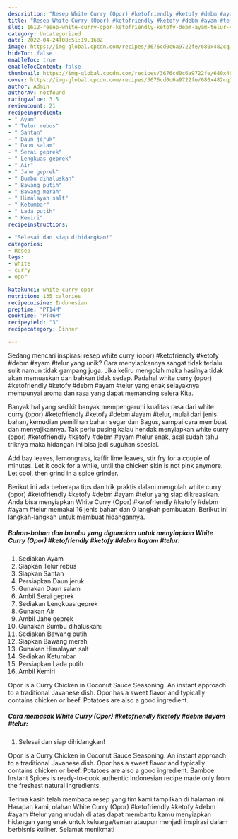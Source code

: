 ```yaml
---
description: "Resep White Curry (Opor) #ketofriendly #ketofy #debm #ayam #telur yang Enak"
title: "Resep White Curry (Opor) #ketofriendly #ketofy #debm #ayam #telur yang Enak"
slug: 1612-resep-white-curry-opor-ketofriendly-ketofy-debm-ayam-telur-yang-enak
category: Uncategorized
date: 2022-04-24T08:51:19.160Z
image: https://img-global.cpcdn.com/recipes/3676cd0c6a9722fe/680x482cq70/white-curry-opor-ketofriendly-ketofy-debm-ayam-telur-foto-resep-utama.jpg
hideToc: false
enableToc: true
enableTocContent: false
thumbnail: https://img-global.cpcdn.com/recipes/3676cd0c6a9722fe/680x482cq70/white-curry-opor-ketofriendly-ketofy-debm-ayam-telur-foto-resep-utama.jpg
cover: https://img-global.cpcdn.com/recipes/3676cd0c6a9722fe/680x482cq70/white-curry-opor-ketofriendly-ketofy-debm-ayam-telur-foto-resep-utama.jpg
author: Admin
authorAv: notfound
ratingvalue: 3.5
reviewcount: 21
recipeingredient:
- " Ayam"
- " Telur rebus"
- " Santan"
- " Daun jeruk"
- " Daun salam"
- " Serai geprek"
- " Lengkuas geprek"
- " Air"
- " Jahe geprek"
- " Bumbu dihaluskan"
- " Bawang putih"
- " Bawang merah"
- " Himalayan salt"
- " Ketumbar"
- " Lada putih"
- " Kemiri"
recipeinstructions:

- "Selesai dan siap dihidangkan!"
categories:
- Resep
tags:
- white
- curry
- opor

katakunci: white curry opor 
nutrition: 135 calories
recipecuisine: Indonesian
preptime: "PT14M"
cooktime: "PT46M"
recipeyield: "3"
recipecategory: Dinner

---
```





Sedang mencari inspirasi resep white curry (opor) #ketofriendly #ketofy #debm #ayam #telur yang unik? Cara menyiapkannya sangat tidak terlalu sulit namun tidak gampang juga. Jika keliru mengolah maka hasilnya tidak akan memuaskan dan bahkan tidak sedap. Padahal white curry (opor) #ketofriendly #ketofy #debm #ayam #telur yang enak selayaknya mempunyai aroma dan rasa yang dapat memancing selera Kita.





Banyak hal yang sedikit banyak mempengaruhi kualitas rasa dari white curry (opor) #ketofriendly #ketofy #debm #ayam #telur, mulai dari jenis bahan, kemudian pemilihan bahan segar dan Bagus, sampai cara membuat dan menyajikannya. Tak perlu pusing kalau hendak menyiapkan white curry (opor) #ketofriendly #ketofy #debm #ayam #telur enak,      asal sudah tahu triknya maka hidangan ini bisa jadi suguhan spesial.














Add bay leaves, lemongrass, kaffir lime leaves, stir fry for a couple of minutes. Let it cook for a while, until the chicken skin is not pink anymore. Let cool, then grind in a spice grinder.






Berikut ini ada beberapa tips dan trik praktis dalam mengolah white curry (opor) #ketofriendly #ketofy #debm #ayam #telur yang siap dikreasikan. Anda bisa menyiapkan White Curry (Opor) #ketofriendly #ketofy #debm #ayam #telur memakai 16 jenis bahan dan 0 langkah pembuatan. Berikut ini langkah-langkah untuk membuat hidangannya.

<!--inarticleads1-->

##### Bahan-bahan dan bumbu yang digunakan untuk menyiapkan White Curry (Opor) #ketofriendly #ketofy #debm #ayam #telur:

1. Sediakan  Ayam
1. Siapkan  Telur rebus
1. Siapkan  Santan
1. Persiapkan  Daun jeruk
1. Gunakan  Daun salam
1. Ambil  Serai geprek
1. Sediakan  Lengkuas geprek
1. Gunakan  Air
1. Ambil  Jahe geprek
1. Gunakan  Bumbu dihaluskan:
1. Sediakan  Bawang putih
1. Siapkan  Bawang merah
1. Gunakan  Himalayan salt
1. Sediakan  Ketumbar
1. Persiapkan  Lada putih
1. Ambil  Kemiri


Opor is a Curry Chicken in Coconut Sauce Seasoning. An instant approach to a traditional Javanese dish. Opor has a sweet flavor and typically contains chicken or beef. Potatoes are also a good ingredient. 

<!--inarticleads2-->

##### Cara memasak White Curry (Opor) #ketofriendly #ketofy #debm #ayam #telur:


1. Selesai dan siap dihidangkan!

Opor is a Curry Chicken in Coconut Sauce Seasoning. An instant approach to a traditional Javanese dish. Opor has a sweet flavor and typically contains chicken or beef. Potatoes are also a good ingredient. Bamboe Instant Spices is ready-to-cook authentic Indonesian recipe made only from the freshest natural ingredients. 

Terima kasih telah membaca resep yang tim kami tampilkan di halaman ini. Harapan kami, olahan White Curry (Opor) #ketofriendly #ketofy #debm #ayam #telur yang mudah di atas dapat membantu kamu menyiapkan hidangan yang enak untuk keluarga/teman ataupun menjadi inspirasi dalam berbisnis kuliner. Selamat menikmati
